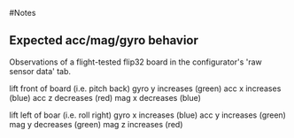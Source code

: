 #Notes

## Expected acc/mag/gyro behavior 

Observations of a flight-tested flip32 board in the configurator's 'raw sensor data' tab.

lift front of board (i.e. pitch back)
gyro y increases (green)
acc x increases (blue)
acc z decreases (red)
mag x decreases (blue)

lift left of boar (i.e. roll right)
gyro x increases (blue)
acc y increases (green)
mag y decreases (green)
mag z increases (red)
